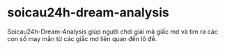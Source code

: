 # soicau24h-dream-analysis
Soicau24h-Dream-Analysis giúp người chơi giải mã giấc mơ và tìm ra các con số may mắn từ các giấc mơ liên quan đến lô đề.

